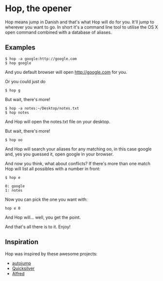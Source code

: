 Hop, the opener
===============

Hop means jump in Danish and that's what Hop will do for you. It'll jump
to wherever you want to go. In short it's a command line tool to utilise
the OS X open command combined with a database of aliases.

Examples
--------

    $ hop -a google:http://google.com
    $ hop google

And you default browser will open http://google.com for you.

Or you could just do

    $ hop g

But wait, there's more!

    $ hop -a notes:~/Desktop/notes.txt
    $ hop notes

And Hop will open the notes.txt file on your desktop.

But wait, there's more!

    $ hop oo

And Hop will search your aliases for any matching oo, in this case google
and, yes you guessed it, open google in your browser.

And now you think, what about conflicts? If there's more than one match Hop
will list all possibles with a number in front:

    $ hop e

    0: google
    1: notes

Now you can pick the one you want with:

    hop e 0

And Hop will... well, you get the point.

And that's all there is to it. Enjoy!


Inspiration
-----------

Hop was inspired by these awesome projects:

* [autojump](https://github.com/joelthelion/autojump)
* [Quicksilver](http://www.blacktree.com/)
* [Alfred](http://www.alfredapp.com/)